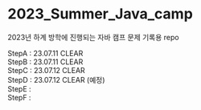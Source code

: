 # 2023_Summer_Java_camp

2023년 하계 방학에 진행되는 자바 캠프 문제 기록용 repo

StepA : 23.07.11 CLEAR
<br>
StepB : 23.07.11 CLEAR
<br>
StepC : 23.07.12 CLEAR
<br>
StepD : 23.07.12 CLEAR (예정)
<br>
StepE :
<br>
StepF : 
<br>
